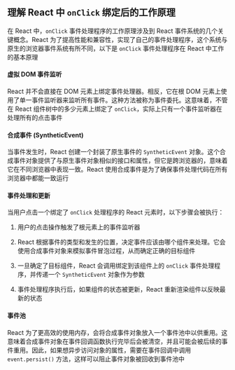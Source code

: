 ## 理解 React 中 `onClick` 绑定后的工作原理

在 React 中，`onClick` 事件处理程序的工作原理涉及到 React 事件系统的几个关键概念。React 为了提高性能和兼容性，实现了自己的事件处理程序，这个系统与原生的浏览器事件系统有所不同，以下是 `onClick` 事件处理程序在 React 中工作的基本原理

#### 虚拟 DOM 事件监听

React 并不会直接在 DOM 元素上绑定事件处理器。相反，它在根 DOM 元素上使用了单一事件监听器来监听所有事件。这种方法被称为事件委托。这意味着，不管在 React 组件树中的多少元素上绑定了 `onClick`，实际上只有一个事件监听器在处理所有的点击事件

#### 合成事件 (SyntheticEvent)

当事件发生时，React 创建一个封装了原生事件的 `SyntheticEvent` 对象。这个合成事件对象提供了与原生事件对象相似的接口和属性，但它是跨浏览器的，意味着它在不同浏览器中表现一致。React 使用合成事件是为了确保事件处理代码在所有浏览器中都能一致运行

#### 事件处理和更新

当用户点击一个绑定了 `onClick` 处理程序的 React 元素时，以下步骤会被执行：

1. 用户的点击操作触发了根元素上的事件监听器

2. React 根据事件的类型和发生的位置，决定事件应该由哪个组件来处理。它会使用合成事件对象来模拟事件冒泡过程，从而确定正确的目标组件

3. 一旦确定了目标组件，React 会调用绑定到该组件上的 `onClick` 事件处理程序，并传递一个 `SyntheticEvent` 对象作为参数

4. 事件处理程序执行后，如果组件的状态被更新，React 重新渲染组件以反映最新的状态

#### 事件池

React 为了更高效的使用内存，会将合成事件对象放入一个事件池中以供重用。这意味着合成事件对象在事件回调函数执行完毕后会被清空，并且可能会被后续的事件重用。因此，如果想异步访问对象的属性，需要在事件回调中调用 `event.persist()` 方法，这样可以阻止事件对象被回收到事件池中
